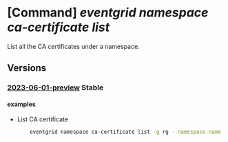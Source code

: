 # [Command] _eventgrid namespace ca-certificate list_

List all the CA certificates under a namespace.

## Versions

### [2023-06-01-preview](/Resources/mgmt-plane/L3N1YnNjcmlwdGlvbnMve30vcmVzb3VyY2Vncm91cHMve30vcHJvdmlkZXJzL21pY3Jvc29mdC5ldmVudGdyaWQvbmFtZXNwYWNlcy97fS9jYWNlcnRpZmljYXRlcw==/2023-06-01-preview.xml) **Stable**

<!-- mgmt-plane /subscriptions/{}/resourcegroups/{}/providers/microsoft.eventgrid/namespaces/{}/cacertificates 2023-06-01-preview -->

#### examples

- List CA certificate
    ```bash
        eventgrid namespace ca-certificate list -g rg --namespace-name name
    ```
